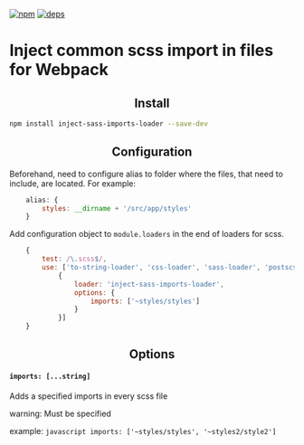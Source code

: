 [![npm][npm]][npm-url]
[![deps][deps]][deps-url]

# Inject common scss import in files for Webpack

<h2 align="center">Install</h2>

```bash
npm install inject-sass-imports-loader --save-dev
```

<h2 align="center">Configuration</h2>
Beforehand, need to configure alias to folder where the files, that need to include, are located.
For example:

```javascript
    alias: {
        styles: __dirname + '/src/app/styles'
    }
```

Add configuration object to `module.loaders` in the end of loaders for scss.

```javascript
    {
        test: /\.scss$/,
        use: ['to-string-loader', 'css-loader', 'sass-loader', 'postscss-loader?parser=postcss-scss',
            {
                loader: 'inject-sass-imports-loader',
                options: {
                    imports: ['~styles/styles']
                }
            }]
    }
```

<h2 align="center">Options</h2>

#### `imports: [...string]`
Adds a specified imports in every scss file

warning: Must be specified

example: ```javascript imports: ['~styles/styles', '~styles2/style2']  ```

[npm]: https://img.shields.io/npm/v/inject-sass-imports-loader.svg
[npm-url]: https://npmjs.com/package/inject-sass-imports-loader

[deps]: https://david-dm.org/vladosby/inject-sass-imports-loader.svg
[deps-url]: https://david-dm.org/vladosby/inject-sass-imports-loader

